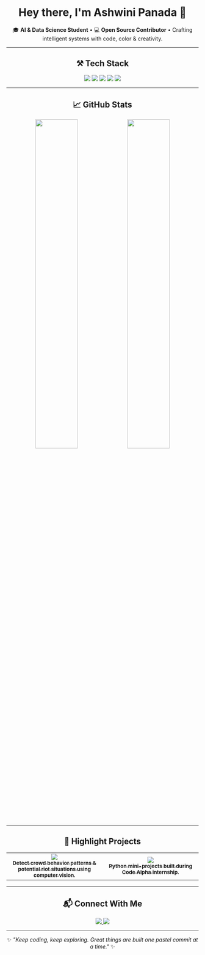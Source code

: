 <!-- HEADER -->
<h1 align="center"> Hey there, I'm Ashwini Panada 👋</h1>

<p align="center">
🎓 <b>AI & Data Science Student</b> • 💻 <b>Open Source Contributor</b> •  
Crafting intelligent systems with code, color & creativity.
</p>

---

<!-- TECH STACK -->
<h2 align="center">⚒️ Tech Stack</h2>

<p align="center">
  <img src="https://img.shields.io/badge/Python-FFE8D6?style=for-the-badge&logo=python&logoColor=306998" />
  <img src="https://img.shields.io/badge/OpenCV-D2E0FB?style=for-the-badge&logo=opencv&logoColor=white" />
  <img src="https://img.shields.io/badge/TensorFlow-FDE2E4?style=for-the-badge&logo=tensorflow&logoColor=FF6F00" />
  <img src="https://img.shields.io/badge/React-CFF5E7?style=for-the-badge&logo=react&logoColor=61DAFB" />
  <img src="https://img.shields.io/badge/Git-FAD2E1?style=for-the-badge&logo=git&logoColor=white" />
</p>

---

<!-- STATS -->
<h2 align="center">📈 GitHub Stats</h2>

<p align="center">
  <img src="https://github-readme-stats.vercel.app/api?username=Ashwini-e20&show_icons=true&theme=gruvbox_light&hide_border=true" width="47%"/>
  <img src="https://github-readme-stats.vercel.app/api/top-langs/?username=Ashwini-e20&layout=compact&theme=gruvbox_light&hide_border=true" width="47%"/>
</p>

---

<!-- PROJECTS -->
<h2 align="center">🚀 Highlight Projects</h2>

<table align="center">
  <tr>
    <td align="center" width="50%">
      <a href="https://github.com/Ashwini-e20/crowd-behavior-riot-detection">
        <img src="https://img.shields.io/badge/Crowd Detection-AI Based Project-FDE2E4?style=for-the-badge&logo=python&logoColor=black" /><br/>
        <sub><b>Detect crowd behavior patterns & potential riot situations using computer vision.</b></sub>
      </a>
    </td>
    <td align="center" width="50%">
      <a href="https://github.com/Ashwini-e20/Code_Alpha_Projects">
        <img src="https://img.shields.io/badge/Code Alpha-Python Projects-CFF5E7?style=for-the-badge&logo=github&logoColor=black" /><br/>
        <sub><b>Python mini-projects built during Code Alpha internship.</b></sub>
      </a>
    </td>
  </tr>
</table>

---

<!-- CONNECT -->
<h2 align="center">📬 Connect With Me</h2>

<p align="center">
  <a href="https://www.linkedin.com/in/ashwini-panada-bb42b0315/">
    <img src="https://img.shields.io/badge/LinkedIn-90DBF4?style=for-the-badge&logo=linkedin&logoColor=white" />
  </a>
  <a href="https://github.com/Ashwini-e20">
    <img src="https://img.shields.io/badge/GitHub-D0BFFF?style=for-the-badge&logo=github&logoColor=white" />
  </a>
</p>

---

<!-- FOOTER -->
<p align="center">
  ✨ <i>"Keep coding, keep exploring. Great things are built one pastel commit at a time."</i> ✨  
</p>
